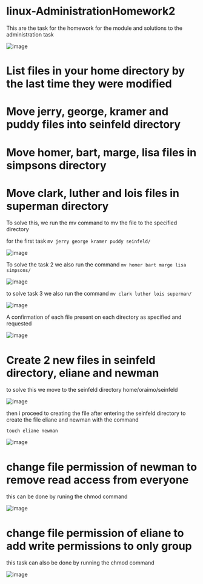 # linux-AdministrationHomework2
This are the task for the homework for the module and solutions to the administration task 

![image](https://github.com/user-attachments/assets/e36e1130-58ba-440c-a51b-37b99b7bc586)

# List files in your home directory by the last time they were modified
# Move jerry, george, kramer and puddy files into seinfeld directory
# Move homer, bart, marge, lisa files in simpsons directory
# Move clark, luther and lois files in superman directory 
To solve this, we run the mv command to mv the file to the specified directory 

for the first task ```` mv jerry george kramer puddy seinfeld/ ````

![image](https://github.com/user-attachments/assets/3348d872-b5bb-430e-8347-22989bfc6d56)

To solve the task 2 
we also run the command ```` mv homer bart marge lisa simpsons/ ````

![image](https://github.com/user-attachments/assets/5e6d5225-9dc0-4bd6-96ca-c8e47412964f)

to solve task 3 
we also run the command ```` mv clark luther lois superman/ ````

![image](https://github.com/user-attachments/assets/01ec1c7b-01d4-446a-9918-c0aac23e2ec6)

A confirmation of each file present on each directory as specified and requested 

![image](https://github.com/user-attachments/assets/0a7053aa-1dab-465b-95b7-b80169fdcac2)

# Create 2 new files in seinfeld directory, eliane and newman
to solve this we move to the seinfeld directory home/oraimo/seinfeld

![image](https://github.com/user-attachments/assets/4d6867d0-fd52-48c7-aff7-9da20045dc84)

then i proceed to creating the file after entering the seinfeld directory to create the file eliane and newman with the command 

```` touch eliane newman ````

![image](https://github.com/user-attachments/assets/56cab1d3-edba-43f3-83d3-e524dfb3b716)

# change file permission of newman to remove read access from everyone

this can be done by runing the chmod command 

![image](https://github.com/user-attachments/assets/c871891c-04e2-4396-bf92-5cb58b210a99)

# change file permission of eliane to add write permissions to only group

this task can also be done by running the chmod command 

![image](https://github.com/user-attachments/assets/1df2be15-c3f3-40da-8408-499fa1976340)

